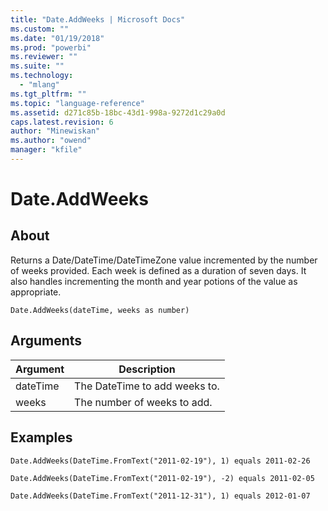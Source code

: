 ```yaml
---
title: "Date.AddWeeks | Microsoft Docs"
ms.custom: ""
ms.date: "01/19/2018"
ms.prod: "powerbi"
ms.reviewer: ""
ms.suite: ""
ms.technology: 
  - "mlang"
ms.tgt_pltfrm: ""
ms.topic: "language-reference"
ms.assetid: d271c85b-18bc-43d1-998a-9272d1c29a0d
caps.latest.revision: 6
author: "Minewiskan"
ms.author: "owend"
manager: "kfile"
---
```

# Date.AddWeeks

  
## About  
Returns a Date/DateTime/DateTimeZone value incremented by the number of weeks provided. Each week is defined as a duration of seven days. It also handles incrementing the month and year potions of the value as appropriate.  
  
```  
Date.AddWeeks(dateTime, weeks as number)  
```  
  
## Arguments  
  
|Argument|Description|  
|------------|---------------|  
|dateTime|The DateTime to add weeks to.|  
|weeks|The number of weeks to add.|  
  
## Examples  
  
```  
Date.AddWeeks(DateTime.FromText("2011-02-19"), 1) equals 2011-02-26  
```  
  
```  
Date.AddWeeks(DateTime.FromText("2011-02-19"), -2) equals 2011-02-05  
```  
  
```  
Date.AddWeeks(DateTime.FromText("2011-12-31"), 1) equals 2012-01-07  
```  
